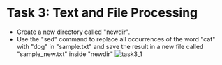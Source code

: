 # Task 3: Text and File Processing

- Create a new directory called "newdir".
- Use the "sed" command to replace all occurrences of the word "cat" with "dog" in 
"sample.txt" and save the result in a new file called "sample_new.txt" inside "newdir"
![task3_1](https://github.com/shyamjp2002/Mind-Empowered/assets/75899937/cb93864d-4cc3-4e7c-81e6-60e06202dbb1)
